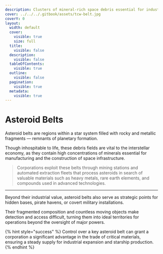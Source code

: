 ```yaml
---
description: Clusters of mineral-rich space debris essential for industrial supply chains.
cover: ../../../.gitbook/assets/tcw-belt.jpg
coverY: 0
layout:
  width: default
  cover:
    visible: true
    size: full
  title:
    visible: false
  description:
    visible: false
  tableOfContents:
    visible: true
  outline:
    visible: false
  pagination:
    visible: true
  metadata:
    visible: true
---
```


# Asteroid Belts

Asteroid belts are regions within a star system filled with rocky and metallic fragments — remnants of planetary formation.

Though inhospitable to life, these debris fields are vital to the interstellar economy, as they contain high concentrations of minerals essential for manufacturing and the construction of space infrastructure.

> Corporations exploit these belts through mining stations and automated extraction fleets that process asteroids in search of valuable materials such as heavy metals, rare earth elements, and compounds used in advanced technologies.

***

Beyond their industrial value, asteroid belts also serve as strategic points for hidden bases, pirate havens, or covert military installations.

Their fragmented composition and countless moving objects make detection and access difficult, turning them into ideal territories for operations beyond the oversight of major powers.

{% hint style="success" %}
Control over a key asteroid belt can grant a corporation a significant advantage in the trade of critical materials, ensuring a steady supply for industrial expansion and starship production.
{% endhint %}
